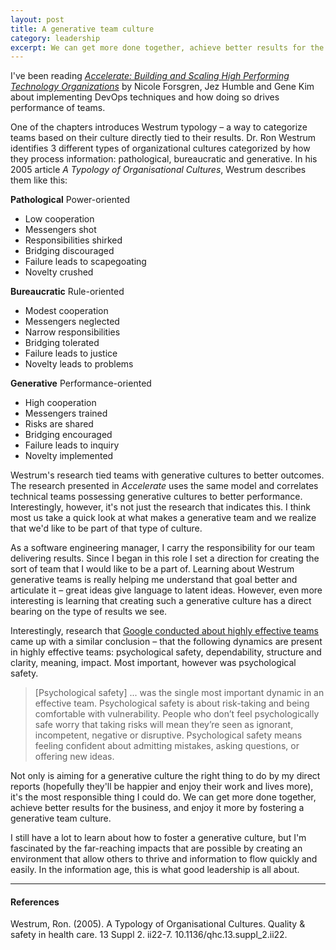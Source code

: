 ```yaml
---
layout: post
title: A generative team culture
category: leadership
excerpt: We can get more done together, achieve better results for the business, and enjoy it more by fostering a generative team culture.
---
```


I've been reading [_Accelerate: Building and Scaling High Performing Technology Organizations_](https://openlibrary.org/works/OL19542983W/Accelerate_The_Science_of_Lean_Software_and_DevOps_Building_and_Scaling_High_Performing_Technology_O) by Nicole Forsgren, Jez Humble and Gene Kim about implementing DevOps techniques and how doing so drives performance of teams. 

One of the chapters introduces Westrum typology – a way to categorize teams based on their culture directly tied to their results. Dr. Ron Westrum identifies 3 different types of organizational cultures categorized by how they process information: pathological, bureaucratic and generative. In his 2005 article _A Typology of Organisational Cultures_, Westrum describes them like this:

**Pathological** Power-oriented  
  - Low cooperation 
  - Messengers shot 
  - Responsibilities shirked
  - Bridging discouraged 
  - Failure leads to scapegoating 
  - Novelty crushed

**Bureaucratic** Rule-oriented
  - Modest cooperation 
  - Messengers neglected
  - Narrow responsibilities 
  - Bridging tolerated 
  - Failure leads to justice
  - Novelty leads to problems

**Generative** Performance-oriented
  - High cooperation
  - Messengers trained 
  - Risks are shared
  - Bridging encouraged 
  - Failure leads to inquiry
  - Novelty implemented

Westrum's research tied teams with generative cultures to better outcomes. The research presented in _Accelerate_ uses the same model and correlates technical teams possessing generative cultures to better performance. Interestingly, however, it's not just the research that indicates this. I think most us take a quick look at what makes a generative team and we realize that we'd like to be part of that type of culture. 

As a software engineering manager, I carry the responsibility for our team delivering results. Since I began in this role I set a direction for creating the sort of team that I would like to be a part of. Learning about Westrum generative teams is really helping me understand that goal better and articulate it – great ideas give language to latent ideas. However, even more interesting is learning that creating such a generative culture has a direct bearing on the type of results we see.

Interestingly, research that [Google conducted about highly effective teams](https://www.thinkwithgoogle.com/intl/en-gb/marketing-resources/content-marketing/five-dynamics-effective-team/) came up with a similar conclusion – that the following dynamics are present in highly effective teams: psychological safety, dependability, structure and clarity, meaning, impact. Most important, however was psychological safety.

> [Psychological safety] ... was the single most important dynamic in an effective team. Psychological safety is about risk-taking and being comfortable with vulnerability. People who don’t feel psychologically safe worry that taking risks will mean they’re seen as ignorant, incompetent, negative or disruptive. Psychological safety means feeling confident about admitting mistakes, asking questions, or offering new ideas.

Not only is aiming for a generative culture the right thing to do by my direct reports (hopefully they'll be happier and enjoy their work and lives more), it's the most responsible thing I could do. We can get more done together, achieve better results for the business, and enjoy it more by fostering a generative team culture. 

I still have a lot to learn about how to foster a generative culture, but I'm fascinated by the far-reaching impacts that are possible by creating an environment that allow others to thrive and information to flow quickly and easily. In the information age, this is what good leadership is all about.

---

#### References

Westrum, Ron. (2005). A Typology of Organisational Cultures. Quality & safety in health care. 13 Suppl 2. ii22-7. 10.1136/qhc.13.suppl_2.ii22. 


